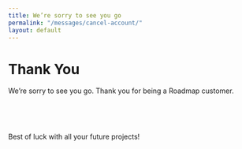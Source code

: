 ```yaml
---
title: We’re sorry to see you go
permalink: "/messages/cancel-account/"
layout: default
---
```


<h1 class="h1 fw1 purple mb1">Thank You</h1>

We’re sorry to see you go. Thank you for being a Roadmap customer.

&nbsp;

<script>(function(t,e,o,s){var c,n,r;t.SMCX=t.SMCX||[],e.getElementById(s)||(c=e.getElementsByTagName(o),n=c[c.length-1],r=e.createElement(o),r.type="text/javascript",r.async=!0,r.id=s,r.src=["https:"===location.protocol?"https://":"http://","widget.surveymonkey.com/collect/website/js/Q6YT8xBGfoMkAbYL9_2FWi6dKhLsxBN5fs36NSct5oS5DVz43hwBrDkmJzChl1yrFh.js"].join(""),n.parentNode.insertBefore(r,n))})(window,document,"script","smcx-sdk");</script>

&nbsp;

Best of luck with all your future projects!
